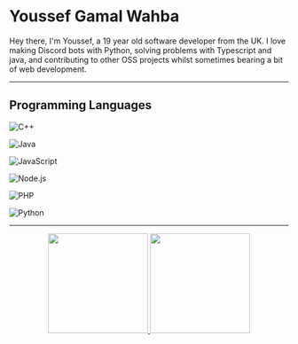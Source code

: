 # Youssef Gamal Wahba 

Hey there, I'm Youssef, a 19 year old software developer from the UK. I love making Discord bots with Python, solving problems with Typescript and java, and contributing to other OSS projects whilst sometimes bearing a bit of web development.

---

## Programming Languages

![C++](https://img.shields.io/badge/C++-00599C?logo=C%2B%2B&logoColor=white)

![Java](https://img.shields.io/badge/Java-007396?logo=Java&logoColor=white)

![JavaScript](https://img.shields.io/badge/JavaScript-F7DF1E?logo=JavaScript&logoColor=white)

![Node.js](https://img.shields.io/badge/Node.js-339933?logo=Node.js&logoColor=white)

![PHP](https://img.shields.io/badge/PHP-777BB4?logo=PHP&logoColor=white)

![Python](https://img.shields.io/badge/Python-3776AB?logo=Python&logoColor=white)

---

<div align="center">

  <a href="https://github.com/YoussefWahba0">

  <img height="180em" src="https://github-readme-stats.vercel.app/api?username=YoussefWahba0&show_icons=true&theme=dark&include_all_commits=true&count_private=true"/>

  <img height="180em" src="https://github-readme-stats.vercel.app/api/top-langs/?username=YoussefWahba0&layout=compact&langs_count=7&theme=dark"/>

</div>


